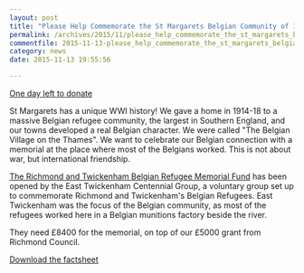 ```yaml
---
layout: post
title: "Please Help Commemorate the St Margarets Belgian Community of 1914-18"
permalink: /archives/2015/11/please_help_commemorate_the_st_margarets_belgian_c.html
commentfile: 2015-11-13-please_help_commemorate_the_st_margarets_belgian_c
category: news
date: 2015-11-13 19:55:56

---
```


[One day left to donate](http://www.crowdfunder.co.uk/1ww-belgian-refugee-memorial-1)

St Margarets has a unique WWI history! We gave a home in 1914-18 to a massive Belgian refugee community, the largest in Southern England, and our towns developed a real Belgian character. We were called "The Belgian Village on the Thames". We want to celebrate our Belgian connection with a memorial at the place where most of the Belgians worked. This is not about war, but international friendship.

[The Richmond and Twickenham Belgian Refugee Memorial Fund](http://www.crowdfunder.co.uk/1ww-belgian-refugee-memorial-1) has been opened by the East Twickenham Centennial Group, a voluntary group set up to commemorate Richmond and Twickenham's Belgian Refugees. East Twickenham was the focus of the Belgian community, as most of the refugees worked here in a Belgian munitions factory beside the river.

They need £8400 for the memorial, on top of our £5000 grant from Richmond Council.

<a href="/assets/images/2015/1WW%20Belgian%20Refugees.Twickenham%20St%20Margarets%202.pdf">Download the factsheet</a>

